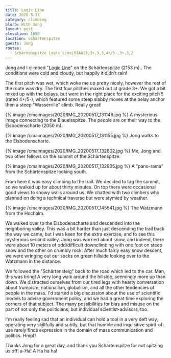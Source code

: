 ```yaml
---
title: Logic Line
date: 2020-5-17
category: climbing
blurb: With Jong
layout: post
elevation: 1650
location: Schärtenspitze
guests: Jong
routes:
  - Schärtenspitze Logic Line|UIAA|3,3+,3,3,4+/5-,3+,3,2
---
```


Jong and I climbed "[Logic Line](https://www.bergsteigen.com/touren/klettern/logic-line/)" on the Schärtenspitze (2153 m)..
The conditions were cold and cloudy, but happily it didn't rain!

The first pitch was wet, which woke me up pretty nicely, however
the rest of the route was dry. The first four pitches maxed out at
grade 3+. We got a bit mixed up with the belays, but were in the
right place for the exciting pitch 5 (rated 4+/5-), which featured
some steep slabby moves at the belay anchor then a steep
"Wasserrille" climb. Really great!

{% image /cmaimages/2020/IMG_20200517_131146.jpg %}
A mysterious image connecting to the Blaueisspitze. The people are
on their way to the Eisbodenscharte (2050 m).

{% image /cmaimages/2020/IMG_20200517_131155.jpg %}
Jong walks to the Eisbodenscharte.

{% image /cmaimages/2020/IMG_20200517_132802.jpg %}
Me, Jong and two other fellows on the summit of the Schärtenspitze.

{% image /cmaimages/2020/IMG_20200517_132905.jpg %}
A "pano-rama" from the Schärtenspitze looking south.

From here it was easy climbing to the trail. We decided to tag the summit,
so we walked up for about thirty minutes. On top there were occasional
good views to snowy walls around us. We chatted with two climbers who
planned on doing a technical traverse but were stymied by weather.

{% image /cmaimages/2020/IMG_20200517_145541.jpg %}
The Watzmann from the Hochalm.

We walked over to the Eisbodenscharte and descended into the neighboring
valley. This was a bit harder than just descending the trail back the way
we came, but I was keen for the extra exercise, and to see this mysterious
second valley. Jong was worried about snow, and indeed, there were about
10 meters of odd/difficult downclimbing with one foot on steep snow and the
other on crumbly rock. After much fairly easy snow descent, we were
wringing out our socks on green hillside looking over to the Watzmann in
the distance.

We followed the "Schärtensteig" back to the road which led to the car.
Man, this was tiring! A very long walk around the hillside, seemingly more
up than down. We distracted ourselves from our tired legs with hearty
conversation about trumpism, nationalism, globalism, and all the other
tendencies of people in the mass. I'd started a big discussion about the
use of scientific models to advise government policy, and we had a great
time exploring the corners of that subject. The many possibilities for
bias and misuse on the part of not only the politicians, but individual
scientist-advisors, too.

I'm really feeling sad that an individual can hold a tool in a very
deft way, operating very skillfully and subtly, but that humble and
inquisitive spirit-of-use rarely finds expression in the domain of
mass communication and politics. Hmpf!

Thanks Jong for a great day, and thank you Schärtenspitze for not spitzing us
off! a-Ha! A Ha ha ha!


